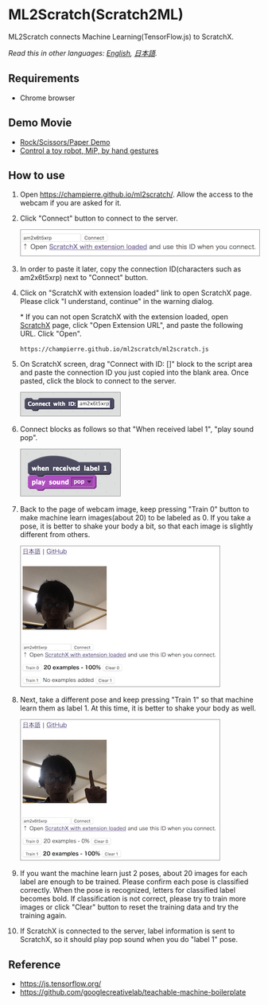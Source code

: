 # ML2Scratch(Scratch2ML)

ML2Scratch connects Machine Learning(TensorFlow.js) to ScratchX.

*Read this in other languages: [English](README.md), [日本語](README.ja.md).*

## Requirements

- Chrome browser

## Demo Movie

- [Rock/Scissors/Paper Demo](https://s3.amazonaws.com/champierre/movies/rsp_demo.mov)
- [Control a toy robot, MiP, by hand gestures](https://s3.amazonaws.com/champierre/movies/mip_demo.mov)

## How to use

1. Open https://champierre.github.io/ml2scratch/. Allow the access to the webcam if you are asked for it.

2. Click "Connect" button to connect to the server.

    <kbd><img src="images/en/1.png" style="width:500px;border:1px solid #999" /></kbd>

3. In order to paste it later, copy the connection ID(characters such as am2x6t5xrp) next to "Connect" button.

4. Click on "ScratchX with extension loaded" link to open ScratchX page. Please click "I understand, continue" in the warning dialog.

    \* If you can not open ScratchX with the extension loaded, open [ScratchX](http://scratchx.org/) page, click "Open Extension URL", and paste the following URL. Click "Open".

    ```
    https://champierre.github.io/ml2scratch/ml2scratch.js
    ```

5. On ScratchX screen, drag "Connect with ID: []" block to the script area and paste the connection ID you just copied into the blank area. Once pasted, click the block to connect to the server.

    <img src="images/en/5.png" style="width:200px;border:1px solid #999" />

6. Connect blocks as follows so that "When received label 1", "play sound pop".

    <img src="images/en/6.png" style="width:200px;border:1px solid #999" />


7. Back to the page of webcam image, keep pressing "Train 0" button to make machine learn images(about 20) to be labeled as 0. If you take a pose, it is better to shake your body a bit, so that each image is slightly different from others.

    <kbd><img src="images/en/7.png" style="width:400px;border:1px solid #999" /></kbd>

8. Next, take a different pose and keep pressing "Train 1" so that machine learn them as label 1. At this time, it is better to shake your body as well.

    <kbd><img src="images/en/8.png" style="width:400px;border:1px solid #999" /></kbd>

9. If you want the machine learn just 2 poses, about 20 images for each label are enough to be trained. Please confirm each pose is classified correctly. When the pose is recognized, letters for classified label becomes bold. If classification is not correct, please try to train more images or click "Clear" button to reset the training data and try the training again.

10. If ScratchX is connected to the server, label information is sent to ScratchX, so it should play pop sound when you do "label 1" pose.

## Reference

- https://js.tensorflow.org/
- https://github.com/googlecreativelab/teachable-machine-boilerplate
